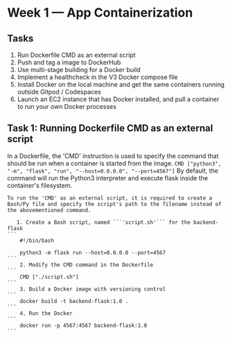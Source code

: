 # Week 1 — App Containerization

## Tasks 
1. Run Dockerfile CMD as an external script
2. Push and tag a image to DockerHub
3. Use multi-stage building for a Docker build
4. Implement a healthcheck in the V3 Docker compose file
5. Install Docker on the local machine and get the same containers running outside Gitpod / Codespaces
6. Launch an EC2 instance that has Docker installed, and pull a container to run your own Docker processes

## Task 1: Running Dockerfile CMD as an external script

In a Dockerfile, the 'CMD' instruction is used to specify the command that should be run when a container is started from the image. 
    ```
        CMD ["python3", "-m", "flask", "run", "--host=0.0.0.0", "--port=4567"]
    ```
By default, the command will run the Python3 interpreter and execute flask inside the container's filesystem.

    To run the 'CMD' as an external script, it is required to create a Bash/Py file and specify the script's path to the filename instead of the abovementioned command.

       1. Create a Bash script, named ```'script.sh'``` for the backend-flask
    ```
        #!/bin/bash

        python3 -m flask run --host=0.0.0.0 --port=4567
    ```
        2. Modify the CMD command in the Dockerfile
    ```
        CMD ["./script.sh"]
    ```
        3. Build a Docker image with versioning control
    ```
        docker build -t backend-flask:1.0 .
    ```
        4. Run the Docker 
    ``` 
        docker run -p 4567:4567 backend-flask:1.0
    ```